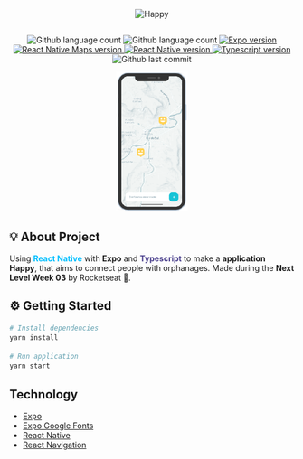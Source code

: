 <p align="center">
    <img alt="Happy" src="https://i1.lensdump.com/i/0TULpF.png" />
</p>

##

<p align="center">
  <img alt="Github language count" src="https://img.shields.io/github/languages/count/eduardomantz291/react-native-happy-mobile">

  <img alt="Github language count" src="https://img.shields.io/github/languages/top/eduardomantz291/react-native-happy-mobile">

  <a href="https://expo.io/">
    <img alt="Expo version" src="https://img.shields.io/github/package-json/dependency-version/eduardomantz291/react-native-happy-mobile/expo">
  </a>

  <a href="https://docs.expo.io/versions/v39.0.0/sdk/map-view/">
    <img alt="React Native Maps version" src="https://img.shields.io/github/package-json/dependency-version/eduardomantz291/react-native-happy-mobile/react-native-maps">
  </a>

  <a href="https://reactnavigation.org/">
    <img alt="React Native version" src="https://img.shields.io/github/package-json/dependency-version/eduardomantz291/react-native-happy-mobile/@react-navigation/native">
  </a>

  <a href="https://www.typescriptlang.org/">
    <img alt="Typescript version" src="https://img.shields.io/github/package-json/dependency-version/eduardomantz291/react-native-happy-mobile/dev/typescript">
  </a>

  <img alt="Github last commit" src="https://img.shields.io/github/last-commit/eduardomantz291/react-native-happy-mobile">
</p>

<div align="center">
  <img alt="Happy" src=".github/happymobile.png" width="25%">
</div>

## :bulb: About Project

Using <span style="color:deepskyblue; font-weight:bold;">React Native</span> with **Expo** and <span style="color:darkslateblue; font-weight:bold;">Typescript</span> to make a **application Happy**, that aims to connect people with orphanages.
Made during the **Next Level Week 03** by Rocketseat :rocket:.

## :gear: Getting Started

```Bash
# Install dependencies
yarn install

# Run application
yarn start
```

## Technology

- [Expo](https://expo.io/)
- [Expo Google Fonts](https://github.com/expo/google-fonts)
- [React Native](https://reactnative.dev/)
- [React Navigation](https://reactjs.org/)